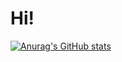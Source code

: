 # Hi!
[![Anurag's GitHub stats](https://github-readme-stats.vercel.app/api?username=sryu1&show_icons=true&theme=algolia&count_private=true)](https://github.com/anuraghazra/github-readme-stats)

